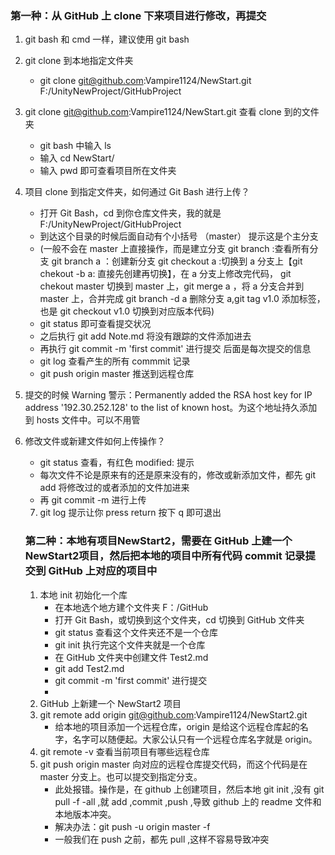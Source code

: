 ### 第一种：从 GitHub 上 clone 下来项目进行修改，再提交 

1. git bash 和 cmd 一样，建议使用 git bash

2. git clone 到本地指定文件夹

   - git clone git@github.com:Vampire1124/NewStart.git F:/UnityNewProject/GitHubProject

3. git clone  git@github.com:Vampire1124/NewStart.git  查看 clone 到的文件夹

   - git bash 中输入 ls
   - 输入 cd NewStart/
   - 输入 pwd 即可查看项目所在文件夹

4. 项目 clone 到指定文件夹，如何通过 Git Bash 进行上传？

   - 打开 Git Bash，cd 到你仓库文件夹，我的就是  F:/UnityNewProject/GitHubProject
   - 到达这个目录的时候后面自动有个小括号 （master） 提示这是个主分支
   - (一般不会在 master 上直接操作，而是建立分支  git branch :查看所有分支   git branch a ：创建新分支  git checkout a :切换到 a 分支上【git chekout -b a: 直接先创建再切换】，在 a 分支上修改完代码， git chekout master 切换到 master 上，git merge a ，将  a 分支合并到 master 上，合并完成 git branch -d a 删除分支 a,git tag v1.0 添加标签，也是 git checkout v1.0 切换到对应版本代码)
   - git status 即可查看提交状况
   - 之后执行 git add Note.md  将没有跟踪的文件添加进去
   - 再执行 git commit -m 'first commit' 进行提交  后面是每次提交的信息
   - git log 查看产生的所有 commmit 记录
   - git push origin master  推送到远程仓库

5. 提交的时候 Warning 警示：Permanently added the RSA host key for IP address '192.30.252.128' to the list of known host。为这个地址持久添加到 hosts 文件中。可以不用管

6. 修改文件或新建文件如何上传操作？

   - git status 查看，有红色 modified: 提示
   - 每次文件不论是原来有的还是原来没有的，修改或新添加文件，都先 git add 将修改过的或者添加的文件加进来
   - 再 git commit -m 进行上传

   7. git log 提示让你 press return  按下 q 即可退出

   ### 第二种：本地有项目NewStart2，需要在 GitHub 上建一个 NewStart2项目，然后把本地的项目中所有代码 commit 记录提交到 GitHub 上对应的项目中

   1. 本地 init 初始化一个库
      - 在本地选个地方建个文件夹  F：/GitHub
      - 打开 Git Bash，或切换到这个文件夹，cd 切换到 GitHub 文件夹
      - git status 查看这个文件夹还不是一个仓库
      - git init   执行完这个文件夹就是一个仓库
      - 在 GitHub 文件夹中创建文件 Test2.md
      - git add Test2.md
      - git commit -m 'first commit' 进行提交
      - 
   2. GitHub 上新建一个 NewStart2 项目
   3. git remote add origin git@github.com:Vampire1124/NewStart2.git
      - 给本地的项目添加一个远程仓库，origin 是给这个远程仓库起的名字，名字可以随便起。大家公认只有一个远程仓库名字就是 origin。
   4. git remote -v 查看当前项目有哪些远程仓库
   5. git push origin master 向对应的远程仓库提交代码，而这个代码是在 master 分支上。也可以提交到指定分支。
      - 此处报错。操作是，在 github 上创建项目，然后本地 git init ,没有 git pull -f -all ,就 add ,commit ,push ,导致 github 上的 readme 文件和本地版本冲突。
      - 解决办法：git push  -u origin master -f
      - 一般我们在 push 之前，都先 pull ,这样不容易导致冲突


